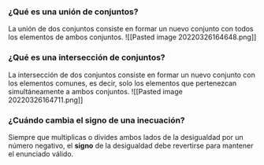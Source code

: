 
### ¿Qué es una unión de conjuntos?
La unión de dos conjuntos consiste en formar un nuevo conjunto con todos los elementos de ambos conjuntos.
![[Pasted image 20220326164648.png]]

### ¿Qué es una intersección de conjuntos?
La intersección de dos conjuntos consiste en formar un nuevo conjunto con los elementos comunes, es decir, solo los elementos que pertenezcan simultáneamente a ambos conjuntos.
![[Pasted image 20220326164711.png]]

### ¿Cuándo cambia el signo de una inecuación?
Siempre que multiplicas o divides ambos lados de la desigualdad por un número negativo, el **signo** de la desigualdad debe revertirse para mantener el enunciado válido.